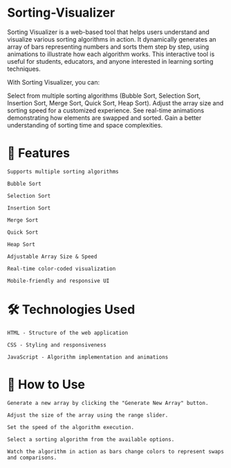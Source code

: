 # Sorting-Visualizer
Sorting Visualizer is a web-based tool that helps users understand and visualize various sorting algorithms in action. It dynamically generates an array of bars representing numbers and sorts them step by step, using animations to illustrate how each algorithm works. This interactive tool is useful for students, educators, and anyone interested in learning sorting techniques.

With Sorting Visualizer, you can:

Select from multiple sorting algorithms (Bubble Sort, Selection Sort, Insertion Sort, Merge Sort, Quick Sort, Heap Sort).
Adjust the array size and sorting speed for a customized experience.
See real-time animations demonstrating how elements are swapped and sorted.
Gain a better understanding of sorting time and space complexities.

# 📌 Features

    Supports multiple sorting algorithms
    
    Bubble Sort
    
    Selection Sort
    
    Insertion Sort
    
    Merge Sort
    
    Quick Sort
    
    Heap Sort
    
    Adjustable Array Size & Speed
    
    Real-time color-coded visualization
    
    Mobile-friendly and responsive UI

# 🛠️ Technologies Used

    HTML - Structure of the web application
    
    CSS - Styling and responsiveness
    
    JavaScript - Algorithm implementation and animations

# 🔧 How to Use

    Generate a new array by clicking the "Generate New Array" button.
    
    Adjust the size of the array using the range slider.
    
    Set the speed of the algorithm execution.
    
    Select a sorting algorithm from the available options.
    
    Watch the algorithm in action as bars change colors to represent swaps and comparisons.

